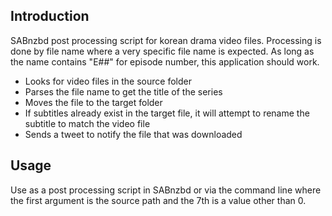 ## Introduction
SABnzbd post processing script for korean drama video files. Processing is done by file name where a very specific file name is expected.
As long as the name contains "E##" for episode number, this application should work.	

* Looks for video files in the source folder
* Parses the file name to get the title of the series
* Moves the file to the target folder
* If subtitles already exist in the target file, it will attempt to rename the subtitle to match the video file
* Sends a tweet to notify the file that was downloaded

## Usage
Use as a post processing script in SABnzbd or via the command line where the first argument is the source path and the 7th is a value other than 0. 